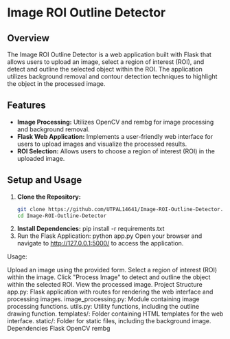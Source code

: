 # Image ROI Outline Detector

## Overview

The Image ROI Outline Detector is a web application built with Flask that allows users to upload an image, select a region of interest (ROI), and detect and outline the selected object within the ROI. The application utilizes background removal and contour detection techniques to highlight the object in the processed image.

## Features

- **Image Processing:** Utilizes OpenCV and rembg for image processing and background removal.
- **Flask Web Application:** Implements a user-friendly web interface for users to upload images and visualize the processed results.
- **ROI Selection:** Allows users to choose a region of interest (ROI) in the uploaded image.

## Setup and Usage

1. **Clone the Repository:**
   ```bash
   git clone https://github.com/UTPAL14641/Image-ROI-Outline-Detector.git
   cd Image-ROI-Outline-Detector

   
2. **Install Dependencies:**
   pip install -r requirements.txt
4. Run the Flask Application:
   python app.py
Open your browser and navigate to http://127.0.0.1:5000/ to access the application.

Usage:

Upload an image using the provided form.
Select a region of interest (ROI) within the image.
Click "Process Image" to detect and outline the object within the selected ROI.
View the processed image.
Project Structure
app.py: Flask application with routes for rendering the web interface and processing images.
image_processing.py: Module containing image processing functions.
utils.py: Utility functions, including the outline drawing function.
templates/: Folder containing HTML templates for the web interface.
static/: Folder for static files, including the background image.
Dependencies
Flask
OpenCV
rembg
